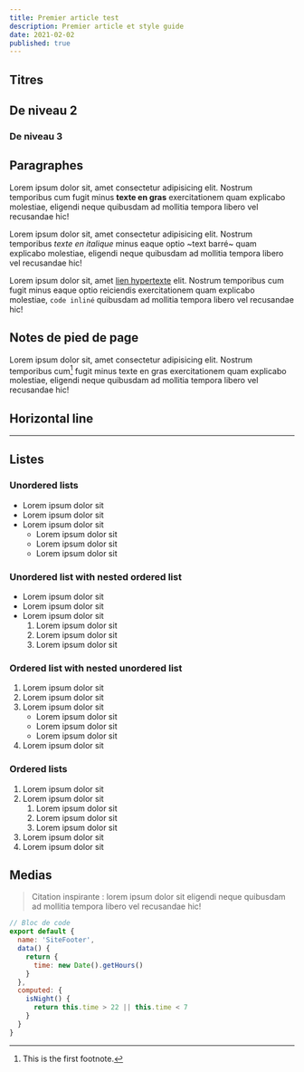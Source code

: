 ```yaml
---
title: Premier article test
description: Premier article et style guide
date: 2021-02-02
published: true
---
```


## Titres
## De niveau 2

### De niveau 3


## Paragraphes

Lorem ipsum dolor sit, amet consectetur adipisicing elit. Nostrum temporibus cum fugit minus **texte en gras** exercitationem quam explicabo molestiae, eligendi neque quibusdam ad mollitia tempora libero vel recusandae hic!

Lorem ipsum dolor sit, amet consectetur adipisicing elit. Nostrum temporibus *texte en italique* minus eaque optio ~text barré~ quam explicabo molestiae, eligendi neque quibusdam ad mollitia tempora libero vel recusandae hic!

Lorem ipsum dolor sit, amet [lien hypertexte](#) elit. Nostrum temporibus cum fugit minus eaque optio reiciendis exercitationem quam explicabo molestiae, `code inliné` quibusdam ad mollitia tempora libero vel recusandae hic!

## Notes de pied de page

Lorem ipsum dolor sit, amet consectetur adipisicing elit. Nostrum temporibus cum[^1] fugit minus texte en gras exercitationem quam explicabo molestiae, eligendi neque quibusdam ad mollitia tempora libero vel recusandae hic!

## Horizontal line

---

## Listes

### Unordered lists

- Lorem ipsum dolor sit
- Lorem ipsum dolor sit
- Lorem ipsum dolor sit
    - Lorem ipsum dolor sit
    - Lorem ipsum dolor sit
    - Lorem ipsum dolor sit

### Unordered list with nested ordered list

- Lorem ipsum dolor sit
- Lorem ipsum dolor sit
- Lorem ipsum dolor sit
    1. Lorem ipsum dolor sit
    2. Lorem ipsum dolor sit
    3. Lorem ipsum dolor sit

### Ordered list with nested unordered list

1. Lorem ipsum dolor sit
2. Lorem ipsum dolor sit
3. Lorem ipsum dolor sit
    - Lorem ipsum dolor sit
    - Lorem ipsum dolor sit
    - Lorem ipsum dolor sit
4. Lorem ipsum dolor sit

### Ordered lists

1. Lorem ipsum dolor sit
2. Lorem ipsum dolor sit
    1. Lorem ipsum dolor sit
    2. Lorem ipsum dolor sit
    3. Lorem ipsum dolor sit
3. Lorem ipsum dolor sit
4. Lorem ipsum dolor sit



## Medias

> Citation inspirante : lorem ipsum dolor sit eligendi neque quibusdam ad mollitia tempora libero vel recusandae hic!

```js
// Bloc de code
export default {
  name: 'SiteFooter',
  data() {
    return {
      time: new Date().getHours()
    }
  },
  computed: {
    isNight() {
      return this.time > 22 || this.time < 7
    }
  }
}
```

[^1]: This is the first footnote.